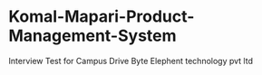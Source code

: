 # Komal-Mapari-Product-Management-System
Interview Test for Campus Drive Byte Elephent technology pvt ltd
